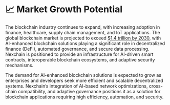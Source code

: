 # 📈 Market Growth Potential
The blockchain industry continues to expand, with increasing adoption in finance, healthcare, supply chain management, and IoT applications. The global blockchain market is projected to exceed [$1.4 trillion by 2030](https://www.prnewswire.com/news-releases/global-blockchain-technology-market-expected-to-reach-1-4-trillion-by-2030--301479438.html), with AI-enhanced blockchain solutions playing a significant role in decentralized finance (DeFi), automated governance, and secure data processing. Nexchain is positioned to provide an infrastructure for AI-driven smart contracts, interoperable blockchain ecosystems, and adaptive security mechanisms.

The demand for AI-enhanced blockchain solutions is expected to grow as enterprises and developers seek more efficient and scalable decentralized systems. Nexchain’s integration of AI-based network optimizations, cross-chain compatibility, and adaptive governance positions it as a solution for blockchain applications requiring high efficiency, automation, and security.